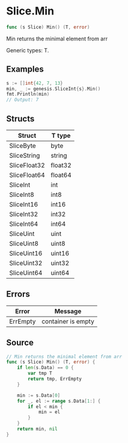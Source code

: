 # Slice.Min

```go
func (s Slice) Min() (T, error)
```

Min returns the minimal element from arr

Generic types: T.

## Examples

```go
s := []int{42, 7, 13}
min, _ := genesis.SliceInt{s}.Min()
fmt.Println(min)
// Output: 7
```

## Structs

| Struct | T type |
| ------ | ------ |
| SliceByte | byte |
| SliceString | string |
| SliceFloat32 | float32 |
| SliceFloat64 | float64 |
| SliceInt | int |
| SliceInt8 | int8 |
| SliceInt16 | int16 |
| SliceInt32 | int32 |
| SliceInt64 | int64 |
| SliceUint | uint |
| SliceUint8 | uint8 |
| SliceUint16 | uint16 |
| SliceUint32 | uint32 |
| SliceUint64 | uint64 |

## Errors

| Error | Message |
| -------- | ------ |
| ErrEmpty | container is empty |

## Source

```go
// Min returns the minimal element from arr
func (s Slice) Min() (T, error) {
	if len(s.Data) == 0 {
		var tmp T
		return tmp, ErrEmpty
	}

	min := s.Data[0]
	for _, el := range s.Data[1:] {
		if el < min {
			min = el
		}
	}
	return min, nil
}
```

